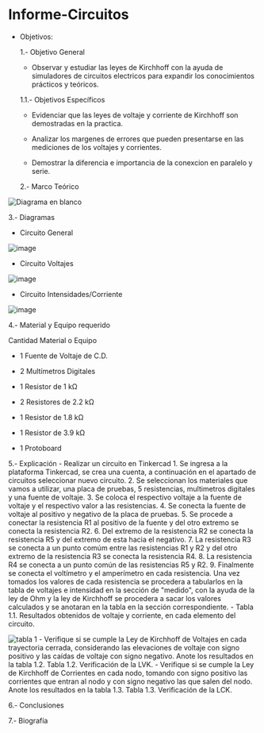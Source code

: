 # Informe-Circuitos
- Objetivos:

  1.- Objetivo General
   
     - Observar y estudiar las leyes de Kirchhoff con la ayuda de simuladores de circuitos electricos para expandir los conocimientos prácticos y teóricos.
     
  1.1.- Objetivos Específicos
   
     - Evidenciar que las leyes de voltaje y corriente de Kirchhoff son demostradas en la practica.
     
     - Analizar los margenes de errores que pueden presentarse en las mediciones de los voltajes y corrientes.
     
     - Demostrar la diferencia e importancia de la conexcion en paralelo y serie.
     
  2.- Marco Teórico   
     
![Diagrama en blanco](https://user-images.githubusercontent.com/76134214/102702370-ef436680-422f-11eb-9551-46e5a5d370a2.png)
   
   3.- Diagramas
   
   - Circuito General
   
   ![image](https://user-images.githubusercontent.com/76134214/102729920-af987f80-4300-11eb-9ece-5d53efa9d3b2.png)

   - Circuito Voltajes
   
   ![image](https://user-images.githubusercontent.com/76134214/102729927-b1fad980-4300-11eb-9de3-11b39391ea64.png)
   
   - Circuito Intensidades/Corriente
   
   ![image](https://user-images.githubusercontent.com/76134214/102729929-b45d3380-4300-11eb-80d7-d5b28da34e1c.png)
   
   4.- Material y Equipo requerido

   Cantidad Material o Equipo
     
   * 1 Fuente de Voltaje de C.D.
     
   * 2 Multímetros Digitales
     
   * 1 Resistor de 1 kΩ
     
   * 2 Resistores de 2.2 kΩ
     
   * 1 Resistor de 1.8 kΩ
     
   * 1 Resistor de 3.9 kΩ
     
   * 1 Protoboard
   
   5.- Explicación
        - Realizar un circuito en Tinkercad
        1. Se ingresa a la plataforma Tinkercad, se crea una cuenta, a continuación en el apartado de circuitos seleccionar nuevo circuito.
        2. Se seleccionan los materiales que vamos a utilizar, una placa de pruebas, 5 resistencias, multimetros digitales y una fuente de voltaje.
        3. Se coloca el respectivo voltaje a la fuente de voltaje y el respectivo valor a las resistencias.
        4. Se conecta la fuente de voltaje al positivo y negativo de la placa de pruebas.
        5. Se procede a conectar la resistencia R1 al positivo de la fuente y del otro extremo se conecta la resistencia R2.
        6. Del extremo de la resistencia R2 se conecta la resistencia R5 y del extremo de esta hacia el negativo.
        7. La resistencia R3 se conecta a un punto comúm entre las resistencias R1 y R2 y del otro extremo de la resistencia R3 se conecta la resistencia R4.
        8. La resistencia R4 se conecta a un punto común de las resistencias R5 y R2.
        9. Finalmente se conecta el voltímetro y el amperímetro en cada resistencia.
       Una vez tomados los valores de cada resistencia se procedera a tabularlos en la tabla de voltajes e intensidad en la sección de "medido", con la ayuda de la ley de Ohm y la ley de Kirchhoff se procedera a sacar los valores calculados y se anotaran en la tabla en la sección correspondiente.
        - Tabla 1.1. Resultados obtenidos de voltaje y corriente, en cada elemento del circuito.
   
   ![tabla 1](https://user-images.githubusercontent.com/76134214/102731728-9397dc80-4306-11eb-85bd-bde61590f06c.jpeg)
        - Verifique si se cumple la Ley de Kirchhoff de Voltajes en cada trayectoria cerrada, considerando las elevaciones de voltaje con signo positivo y las caídas de voltaje con signo negativo. Anote los resultados en la tabla 1.2.
        Tabla 1.2. Verificación de la LVK.
        - Verifique si se cumple la Ley de Kirchhoff de Corrientes en cada nodo, tomando con signo positivo las corrientes que entran al nodo y con signo negativo las que salen
del nodo. Anote los resultados en la tabla 1.3.
        Tabla 1.3. Verificación de la LCK.
   
   6.- Conclusiones
   
   7.- Biografía
   


   

